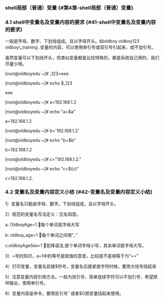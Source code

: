 ### shell局部（普通）变量 {#第4章-shell局部（普通）变量}

### 4.1 shell中变量名及变量内容的要求 {#41-shell中变量名及变量内容的要求}

一般是字母、数字、下划线组成。且以字母开头。如oldboy oldboy123 oldboy\\_training .变量的内容，可以使用单引号或双引号引起来，或不加引号。

虽然变量可以下划线开头，但类似变量都是比较特殊的，都是系统自己用的，我们尽量少用。

\[root@oldboyedu ~\]\# \_123=eee

\[root@oldboyedu ~\]\# echo $\_123

eee

\[root@oldboyedu ~\]\# a=192.168.1.2

\[root@oldboyedu ~\]\# echo "a=$a"

a=192.168.1.2

\[root@oldboyedu ~\]\# b='192.168.1.2'

\[root@oldboyedu ~\]\# echo "b=$b"

b=192.168.1.2

\[root@oldboyedu ~\]\# c="192.168.1.2."

\[root@oldboyedu ~\]\# echo "c=${c}"

c=192.168.1.2.

### 4.2 变量名及变量内容定义小结 {#42-变量名及变量内容定义小结}

1）变量名只能由字母、数字。下划线组成，且以字母开头。

2）规范的变量名写法定义：见名知意。

a: OldboyAge=1 每个单词首字母大写

b: oldboy\_age=1 每个单词之间用“\_”

c:oldboyAgeSex=1 驼峰语法;首个单词字母小写，其余单词首字母大写。

3）=号的知识，a=1中的等号是赋值的意思，比较是不是相等于为“==”

4）打印变量，变量名前接$符号，变量名后接紧接字符时候，要用大括号括起来

5）注意变量内容引用方法，一般为双引号，简单连续字符可以不加引号，希望原样输出，使用单引号。

6）变量内容是命令，要用反引号\`\`或者$\(\)把变量括起来使用。

